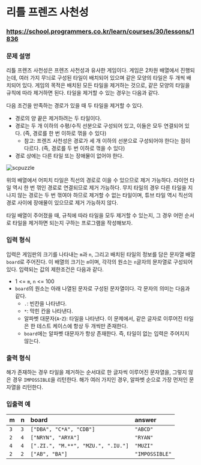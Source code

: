 # 리틀 프렌즈 사천성

### https://school.programmers.co.kr/learn/courses/30/lessons/1836

### 문제 설명

리틀 프렌즈 사천성은 프렌즈 사천성과 유사한 게임이다. 게임은 2차원 배열에서 진행되는데, 여러 가지 무늬로 구성된 타일이 배치되어 있으며 같은 모양의 타일은 두 개씩 배치되어 있다. 게임의 목적은 배치된 모든 타일을 제거하는 것으로, 같은 모양의 타일을 규칙에 따라 제거하면 된다. 타일을 제거할 수 있는 경우는 다음과 같다.

다음 조건을 만족하는 경로가 있을 때 두 타일을 제거할 수 있다.

-   경로의 양 끝은 제거하려는 두 타일이다.
-   경로는 두 개 이하의 수평/수직 선분으로 구성되어 있고, 이들은 모두 연결되어 있다. (즉, 경로를 한 번 이하로 꺾을 수 있다)
    -   참고: 프렌즈 사천성은 경로가 세 개 이하의 선분으로 구성되어야 한다는 점이 다르다. (즉, 경로를 두 번 이하로 꺾을 수 있다)
-   경로 상에는 다른 타일 또는 장애물이 없어야 한다.

![scpuzzle](https://t1.kakaocdn.net/codefestival/scpuzzle.png)

위의 배열에서 어피치 타일은 직선의 경로로 이을 수 있으므로 제거 가능하다. 라이언 타일 역시 한 번 꺾인 경로로 연결되므로 제거 가능하다. 무지 타일의 경우 다른 타일을 지나지 않는 경로는 두 번 꺾여야 하므로 제거할 수 없는 타일이며, 튜브 타일 역시 직선의 경로 사이에 장애물이 있으므로 제거 가능하지 않다.

타일 배열이 주어졌을 때, 규칙에 따라 타일을 모두 제거할 수 있는지, 그 경우 어떤 순서로 타일을 제거하면 되는지 구하는 프로그램을 작성해보자.

### 입력 형식

입력은 게임판의 크기를 나타내는 `m`과 `n`, 그리고 배치된 타일의 정보를 담은 문자열 배열 `board`로 주어진다. 이 배열의 크기는 `m`이며, 각각의 원소는 `n`글자의 문자열로 구성되어 있다. 입력되는 값의 제한조건은 다음과 같다.

-   1 <= `m`, `n` <= 100
-   `board`의 원소는 아래 나열된 문자로 구성된 문자열이다. 각 문자의 의미는 다음과 같다.
    -   `.`: 빈칸을 나타낸다.
    -   `*`: 막힌 칸을 나타낸다.
    -   알파벳 대문자(`A`-`Z`): 타일을 나타낸다. 이 문제에서, 같은 글자로 이루어진 타일은 한 테스트 케이스에 항상 두 개씩만 존재한다.
    -   `board`에는 알파벳 대문자가 항상 존재한다. 즉, 타일이 없는 입력은 주어지지 않는다.

### 출력 형식

해가 존재하는 경우 타일을 제거하는 순서대로 한 글자씩 이루어진 문자열을, 그렇지 않은 경우 `IMPOSSIBLE`을 리턴한다. 해가 여러 가지인 경우, 알파벳 순으로 가장 먼저인 문자열을 리턴한다.

### 입출력 예

| m   | n   | board                              | answer         |
| :-- | :-- | :--------------------------------- | :------------- |
| `3` | `3` | `["DBA", "C*A", "CDB"]`            | `"ABCD"`       |
| `2` | `4` | `["NRYN", "ARYA"]`                 | `"RYAN"`       |
| `4` | `4` | `[".ZI.", "M.**", "MZU.", ".IU."]` | `"MUZI"`       |
| `2` | `2` | `["AB", "BA"]`                     | `"IMPOSSIBLE"` |
